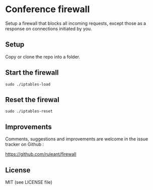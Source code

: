 # Conference firewall

Setup a firewall that blocks all incoming requests, except those as a response on connections initiated by you.

## Setup

Copy or clone the repo into a folder.

## Start the firewall

    sudo ./iptables-load

## Reset the firewal

    sudo ./iptables-reset

## Improvements

Comments, suggestions and improvements are welcome in the issue tracker on Github :

https://github.com/ruleant/firewall

## License

MIT (see LICENSE file)
